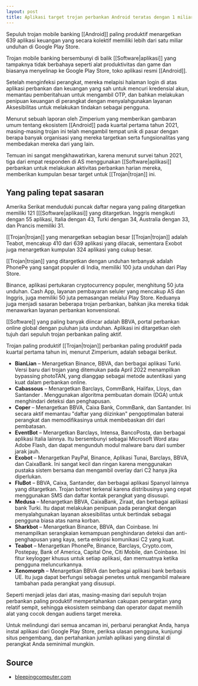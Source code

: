 ```yaml
---
layout: post
title: Aplikasi target trojan perbankan Android teratas dengan 1 miliar unduhan
---
```


Sepuluh trojan mobile banking [[Android]] paling produktif menargetkan 639 aplikasi keuangan yang secara kolektif memiliki lebih dari satu miliar unduhan di Google Play Store.

Trojan mobile banking bersembunyi di balik [[Software|aplikasi]] yang tampaknya tidak berbahaya seperti alat produktivitas dan game dan biasanya menyelinap ke Google Play Store, toko aplikasi resmi [[Android]].

Setelah menginfeksi perangkat, mereka melapisi halaman login di atas aplikasi perbankan dan keuangan yang sah untuk mencuri kredensial akun, memantau pemberitahuan untuk mengambil OTP, dan bahkan melakukan penipuan keuangan di perangkat dengan menyalahgunakan layanan Aksesibilitas untuk melakukan tindakan sebagai pengguna.

Menurut sebuah laporan oleh Zimperium yang memberikan gambaran umum tentang ekosistem [[Android]] pada kuartal pertama tahun 2021, masing-masing trojan ini telah mengambil tempat unik di pasar dengan berapa banyak organisasi yang mereka targetkan serta fungsionalitas yang membedakan mereka dari yang lain.

Temuan ini sangat mengkhawatirkan, karena menurut survei tahun 2021, tiga dari empat responden di AS menggunakan [[Software|aplikasi]] perbankan untuk melakukan aktivitas perbankan harian mereka, memberikan kumpulan besar target untuk [[Trojan|trojan]] ini.

## Yang paling tepat sasaran

Amerika Serikat menduduki puncak daftar negara yang paling ditargetkan memiliki 121 [[[Software|aplikasi]] yang ditargetkan. Inggris mengikuti dengan 55 aplikasi, Italia dengan 43, Turki dengan 34, Australia dengan 33, dan Prancis memiliki 31.

[[Trojan|trojan]] yang menargetkan sebagian besar [[Trojan|trojan]] adalah Teabot, mencakup 410 dari 639 aplikasi yang dilacak, sementara Exobot juga menargetkan kumpulan 324 aplikasi yang cukup besar.

[[Trojan|trojan]] yang ditargetkan dengan unduhan terbanyak adalah PhonePe yang sangat populer di India, memiliki 100 juta unduhan dari Play Store.

Binance, aplikasi pertukaran cryptocurrency populer, menghitung 50 juta unduhan. Cash App, layanan pembayaran seluler yang mencakup AS dan Inggris, juga memiliki 50 juta pemasangan melalui Play Store. Keduanya juga menjadi sasaran beberapa trojan perbankan, bahkan jika mereka tidak menawarkan layanan perbankan konvensional.

[[Software]] yang paling banyak diincar adalah BBVA, portal perbankan online global dengan puluhan juta unduhan. Aplikasi ini ditargetkan oleh tujuh dari sepuluh trojan perbankan paling aktif.

Trojan paling produktif [[Trojan|trojan]] perbankan paling produktif pada kuartal pertama tahun ini, menurut Zimperium, adalah sebagai berikut.

- **BianLian** – Menargetkan Binance, BBVA, dan berbagai aplikasi Turki. Versi baru dari trojan yang ditemukan pada April 2022 menampilkan bypassing photoTAN, yang dianggap sebagai metode autentikasi yang kuat dalam perbankan online.
- **Cabassous** – Menargetkan Barclays, CommBank, Halifax, Lloys, dan Santander . Menggunakan algoritma pembuatan domain (DGA) untuk menghindari deteksi dan penghapusan.
- **Coper** – Menargetkan BBVA, Caixa Bank, CommBank, dan Santander. Ini secara aktif memantau "daftar yang diizinkan" pengoptimalan baterai perangkat dan memodifikasinya untuk membebaskan diri dari pembatasan.
- **EventBot** – Menargetkan Barclays, Intensa, BancoPosta, dan berbagai aplikasi Italia lainnya. Itu bersembunyi sebagai Microsoft Word atau Adobe Flash, dan dapat mengunduh modul malware baru dari sumber jarak jauh.
- **Exobot** – Menargetkan PayPal, Binance, Aplikasi Tunai, Barclays, BBVA, dan CaixaBank. Ini sangat kecil dan ringan karena menggunakan pustaka sistem bersama dan mengambil overlay dari C2 hanya jika diperlukan.
- **FluBot** – BBVA, Caixa, Santander, dan berbagai aplikasi Spanyol lainnya yang ditargetkan. Trojan botnet terkenal karena distribusinya yang cepat menggunakan SMS dan daftar kontak perangkat yang disusupi.
- **Medusa** – Menargetkan BBVA, CaixaBank, Ziraat, dan berbagai aplikasi bank Turki. Itu dapat melakukan penipuan pada perangkat dengan menyalahgunakan layanan aksesibilitas untuk bertindak sebagai pengguna biasa atas nama korban.
- **Sharkbot** – Menargetkan Binance, BBVA, dan Coinbase. Ini menampilkan serangkaian kemampuan penghindaran deteksi dan anti-penghapusan yang kaya, serta enkripsi komunikasi C2 yang kuat.
- **Teabot** – Menargetkan PhonePe, Binance, Barclays, Crypto.com, Postepay, Bank of America, Capital One, Citi Mobile, dan Coinbase. Ini fitur keylogger khusus untuk setiap aplikasi, dan memuatnya ketika pengguna meluncurkannya.
- **Xenomorph** – Menargetkan BBVA dan berbagai aplikasi bank berbasis UE. Itu juga dapat berfungsi sebagai penetes untuk mengambil malware tambahan pada perangkat yang disusupi.

Seperti menjadi jelas dari atas, masing-masing dari sepuluh trojan perbankan paling produktif mempertahankan cakupan penargetan yang relatif sempit, sehingga ekosistem seimbang dan operator dapat memilih alat yang cocok dengan audiens target mereka.

Untuk melindungi dari semua ancaman ini, perbarui perangkat Anda, hanya instal aplikasi dari Google Play Store, periksa ulasan pengguna, kunjungi situs pengembang, dan pertahankan jumlah aplikasi yang diinstal di perangkat Anda seminimal mungkin.

## Source
* [bleepingcomputer.com](https://www.bleepingcomputer.com/news/security/top-10-android-banking-trojans-target-apps-with-1-billion-downloads/)
